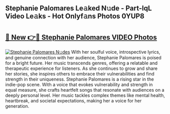 ## Stephanie Palomares Le𝚊ked N𝚞de - Part-lqL Video Le𝚊ks - Hot Onlyf𝚊ns Photos 0YUP8

# <h2><a href="http://ab24666.deff.icu/?id=Stephanie+Palomares">🔗 New 👉🔴 Stephanie Palomares VIDEO Photos</a></h2>

[![Stephanie Palomares N𝚞des](https://i.imgur.com/rIISA9y.gif)](http://ab24666.deff.icu/?id=Stephanie+Palomares)
With her soulful voice, introspective lyrics, and genuine connection with her audience, Stephanie Palomares is poised for a bright future. Her music transcends genres, offering a relatable and therapeutic experience for listeners. As she continues to grow and share her stories, she inspires others to embrace their vulnerabilities and find strength in their uniqueness. Stephanie Palomares is a rising star in the indie-pop scene. With a voice that evokes vulnerability and strength in equal measure, she crafts heartfelt songs that resonate with audiences on a deeply personal level. Her music tackles complex themes like mental health, heartbreak, and societal expectations, making her a voice for her generation.
